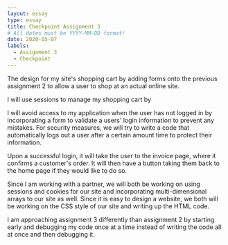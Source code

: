 ```yaml
---
layout: essay
type: essay
title: Checkpoint Assignment 3
# All dates must be YYYY-MM-DD format!
date: 2020-05-07
labels:
  - Assignment 3
  - Checkpoint
---
```


The design for my site's shopping cart by adding forms onto the previous assignment 2 to allow a user to shop at an actual online site.

I will use sessions to manage my shopping cart by 

I will avoid access to my application when the user has not logged in by incorporating a form to validate a users' login information to prevent any mistakes. For security measures, we will try to write a code that automatically logs out a user after a certain amount time to protect their information.

Upon a successful login, it will take the user to the invoice page, where it confirms a customer's order. It will then have a button taking them back to the home page if they would like to do so.

Since I am working with a partner, we will both be working on using sessions and cookies for our site and incorporating multi-dimensional arrays to our site as well. Since it is easy to design a website, we both will be working on the CSS style of our site and writing up the HTML code.

I am approaching assignment 3 differently than assignment 2 by starting early and debugging my code once at a time instead of writing the code all at once and then debugging it. 
